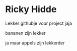 # <unnamed spel> Ricky Hidde

Lekker githubje voor project jaja

bananen zijn lekker

ja maar appels zijn lekkerder
